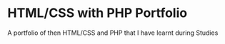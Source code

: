 # HTML/CSS with PHP Portfolio
A portfolio of then HTML/CSS and PHP that I have learnt during Studies
